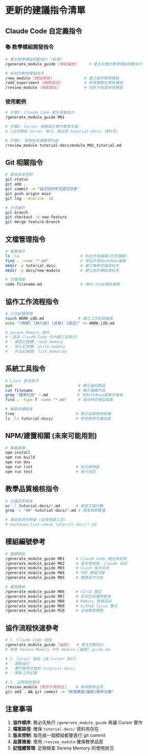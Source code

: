 # 更新的建議指令清單

## Claude Code 自定義指令

### 📚 教學模組開發指令
```bash
# 產生教學模組規劃指引 (新增)
/generate_module_guide [模組編號]     # 產生完整的教學模組規劃指引

# 原有的教學模組指令
/new_module [模組標題]              # 建立新的教學模組
/add_experiment [檔案路徑]          # 新增實驗到現有模組  
/review_module [檔案路徑]           # 從新手角度檢視模組
```

### 使用範例
```bash
# 步驟1: Claude Code 產生規劃指引
/generate_module_guide M01

# 步驟2: Cursor 根據指引實作教學文檔
# (此步驟由 Cursor 執行，產出到 tutorial-docs/ 資料夾)

# 步驟3: 檢視和改進教學內容
/review_module tutorial-docs/module_M01_tutorial.md
```

## Git 相關指令
```bash
# 基本版本控制
git status
git add .
git commit -m "描述性的中文提交訊息"
git push origin main
git log --oneline -10

# 分支操作
git branch
git checkout -b new-feature
git merge feature-branch
```

## 文檔管理指令
```bash
# 檔案操作
ls -la                           # 列出所有檔案(包含隱藏)
find . -name "*.md"              # 尋找所有Markdown檔案
mkdir -p tutorial-docs           # 建立教學文檔資料夾
mkdir -p docs/new-module         # 建立新的模組資料夾

# 文檔預覽
code filename.md                 # 用VS Code開啟檔案
```

## 協作工作流程指令
```bash
# 工作紀錄管理
touch WORK_LOG.md               # 建立工作紀錄檔案
echo "[時間] [執行者] [狀態] [描述]" >> WORK_LOG.md

# Serena Memory 操作
# (透過 Claude Code 的內建工具執行)
# - 讀取記憶體: read_memory
# - 寫入記憶體: write_memory  
# - 列出記憶體: list_memories
```

## 系統工具指令
```bash
# Linux 基本指令
pwd                             # 顯示當前路徑
cat filename                    # 顯示檔案內容
grep "搜尋內容" *.md             # 在Markdown檔案中搜尋
find . -type f -name "*.md"     # 尋找特定類型檔案

# 檔案結構檢查
tree                           # 顯示目錄樹狀結構
ls -la tutorial-docs/          # 檢查教學文檔目錄
```

## NPM/建置相關 (未來可能用到)
```bash
# 專案建置
npm install
npm run build  
npm run dev
npm run lint                   # 程式碼檢查
npm run test                   # 執行測試
```

## 教學品質檢核指令
```bash
# 文檔品質檢查
wc -l tutorial-docs/*.md       # 檢查文檔行數
grep -c "##" tutorial-docs/*.md # 檢查章節數量

# 連結有效性檢查 (如有相關工具)
# markdown-link-check tutorial-docs/*.md
```

## 模組編號參考
```bash
# 基礎模組
/generate_module_guide M01     # Claude Code 概述與安裝
/generate_module_guide M02     # 基本使用與 .claude 設定  
/generate_module_guide M03     # Slash 指令系統
/generate_module_guide M04     # TDD 開發流程
/generate_module_guide M05     # 團隊協作功能

# 進階模組  
/generate_module_guide M06     # CI/CD 整合
/generate_module_guide M07     # 安全性與權限管理
/generate_module_guide M08     # Memory 管理系統
/generate_module_guide M09     # GitHub Issue 整合
/generate_module_guide M10     # 全端專案實戰
```

## 協作流程快速參考
```bash
# 1. Claude Code 階段
/generate_module_guide [編號]   # 產生規劃指引
# 檢查 Serena Memory 中的 module_[編號]_guide.md

# 2. Cursor 階段 (由 Cursor 執行)
# - 讀取指引
# - 實作教學文檔到 tutorial-docs/
# - 更新工作紀錄

# 3. 品質檢核階段
/review_module [教學文檔路徑]    # 檢視教學品質
git add . && git commit -m "新增模組[編號]教學文檔"
```

## 注意事項
1. **協作順序**: 務必先執行 `/generate_module_guide` 再讓 Cursor 實作
2. **檔案路徑**: 確保 `tutorial-docs/` 資料夾存在
3. **版本控制**: 每完成一個模組都要進行 git commit
4. **品質檢查**: 使用 `/review_module` 確保教學品質
5. **記憶體管理**: 定期檢查 Serena Memory 的使用狀況